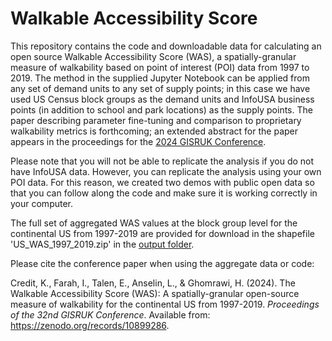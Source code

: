 # Walkable Accessibility Score
This repository contains the code and downloadable data for calculating an open source Walkable Accessibility Score (WAS), a spatially-granular measure of walkability based on point of interest (POI) data from 1997 to 2019. The method in the supplied Jupyter Notebook can be applied from any set of demand units to any set of supply points; in this case we have used US Census block groups as the demand units and InfoUSA business points (in addition to school and park locations) as the supply points. The paper describing parameter fine-tuning and comparison to proprietary walkability metrics is forthcoming; an extended abstract for the paper appears in the proceedings for the [2024 GISRUK Conference](https://zenodo.org/communities/gisruk2024/records?q=&l=list&p=1&s=10&sort=newest). 

Please note that you will not be able to replicate the analysis if you do not have InfoUSA data. However, you can replicate the analysis using your own POI data.
For this reason, we created two demos with public open data so that you can follow along the code and make sure it is working correctly in your computer.

The full set of aggregated WAS values at the block group level for the continental US from 1997-2019 are provided for download in the shapefile 'US_WAS_1997_2019.zip' in the [output folder](https://github.com/kcredit/Walkable-Accessibility-Score/tree/main/output). 

Please cite the conference paper when using the aggregate data or code:

Credit, K., Farah, I., Talen, E., Anselin, L., & Ghomrawi, H. (2024). The Walkable Accessibility Score (WAS): A spatially-granular open-source measure of walkability for the continental US from 1997-2019. *Proceedings of the 32nd GISRUK Conference*. Available from: https://zenodo.org/records/10899286.
